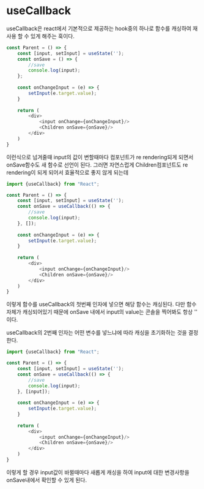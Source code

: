 # useCallback

useCallback은 react에서 기본적으로 제공하는 hook중의 하나로 함수를 캐싱하여 재사용 할 수 있게 해주는 훅이다.

```javascript
const Parent = () => {
    const [input, setInput] = useState('');
    const onSave = () => {
        //save
        console.log(input);
    };
    
    const onChangeInput = (e) => {
        setInput(e.target.value);
    }
    
    return (
        <div>
            <input onChange={onChangeInput}/>
            <Children onSave={onSave}/>
        </div>
    )
}
```

이런식으로 넘겨줄때 input의 값이 변할때마다 컴포넌트가 re rendering되게 되면서 onSave함수도 새 함수로 선언이 된다.
그러면 자연스럽게 Children컴포넌트도 re rendering이 되게 되어서 효율적으로 좋지 않게 되는데

```javascript
import {useCallback} from "React";

const Parent = () => {
    const [input, setInput] = useState('');
    const onSave = useCallback(() => {
        //save
        console.log(input);
    }, []);
    
    const onChangeInput = (e) => {
        setInput(e.target.value);
    }
    
    return (
        <div>
            <input onChange={onChangeInput}/>
            <Children onSave={onSave}/>
        </div>
    )
}
```

이렇게 함수를 useCallback의 첫번째 인자에 넣으면 해당 함수는 캐싱된다.
다만 함수자체가 캐싱되어있기 때문에 onSave 내에서 input의 value는 콘솔을 찍어봐도 항상 '' 이다.

useCallback의 2번째 인자는 어떤 변수를 넣느냐에 따라 캐싱을 초기화하는 것을 결정한다.


```javascript
import {useCallback} from "React";

const Parent = () => {
    const [input, setInput] = useState('');
    const onSave = useCallback(() => {
        //save
        console.log(input);
    }, [input]);
    
    const onChangeInput = (e) => {
        setInput(e.target.value);
    }
    
    return (
        <div>
            <input onChange={onChangeInput}/>
            <Children onSave={onSave}/>
        </div>
    )
}
```

이렇게 할 경우 input값이 바뀔때마다 새롭게 캐싱을 하여 input에 대한 변경사항을 onSave내에서 확인할 수 있게 된다.
